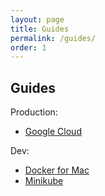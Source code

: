```yaml
---
layout: page
title: Guides
permalink: /guides/
order: 1
---
```


## Guides

Production:

* [Google Cloud](/guides/google-cloud)

Dev:

* [Docker for Mac](/guides/docker-for-mac)
* [Minikube](/minikube)

